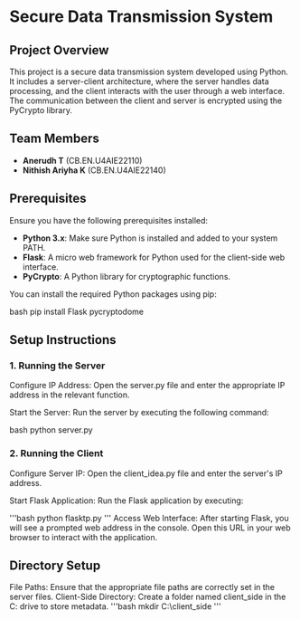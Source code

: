 # Secure Data Transmission System

## Project Overview

This project is a secure data transmission system developed using Python. It includes a server-client architecture, where the server handles data processing, and the client interacts with the user through a web interface. The communication between the client and server is encrypted using the PyCrypto library.

## Team Members

- **Anerudh T** (CB.EN.U4AIE22110)
- **Nithish Ariyha K** (CB.EN.U4AIE22140)

## Prerequisites

Ensure you have the following prerequisites installed:

- **Python 3.x**: Make sure Python is installed and added to your system PATH.
- **Flask**: A micro web framework for Python used for the client-side web interface.
- **PyCrypto**: A Python library for cryptographic functions.

You can install the required Python packages using pip:

bash
  pip install Flask pycryptodome


## Setup Instructions
### 1. Running the Server
Configure IP Address: Open the server.py file and enter the appropriate IP address in the relevant function.

Start the Server: Run the server by executing the following command:

bash
python server.py

### 2. Running the Client
Configure Server IP: Open the client_idea.py file and enter the server's IP address.

Start Flask Application: Run the Flask application by executing:

'''bash
python flasktp.py
'''
Access Web Interface: After starting Flask, you will see a prompted web address in the console. Open this URL in your web browser to interact with the application.

## Directory Setup
File Paths: Ensure that the appropriate file paths are correctly set in the server files.
Client-Side Directory: Create a folder named client_side in the C: drive to store metadata.
'''bash
mkdir C:\client_side
'''
